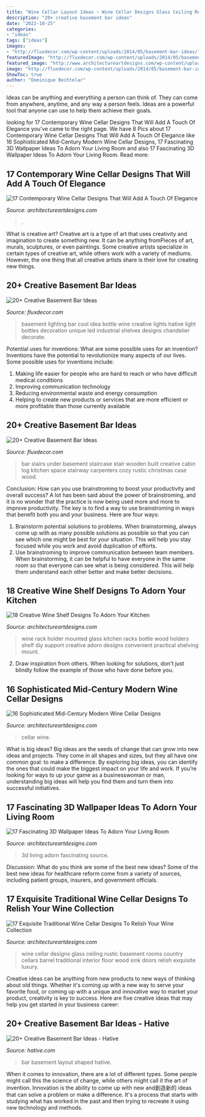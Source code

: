 ```yaml
---
title: "Wine Cellar Layout Ideas ~ Wine Cellar Designs Glass Ceiling Rustic Basement Rooms Country Cellars Barrel Traditional Interior Floor Wood Sink Doors Relish Exquisite Luxury"
description: "20+ creative basement bar ideas"
date: "2022-10-25"
categories:
- "ideas"
tags: ["ideas"]
images:
- "http://fluxdecor.com/wp-content/uploads/2014/05/basement-bar-ideas/10-basement-bar-lighting-idea.jpg"
featuredImage: "http://fluxdecor.com/wp-content/uploads/2014/05/basement-bar-ideas/10-basement-bar-lighting-idea.jpg"
featured_image: "http://www.architectureartdesigns.com/wp-content/uploads/2016/11/12-45.jpg"
image: "http://fluxdecor.com/wp-content/uploads/2014/05/basement-bar-ideas/20-wooden-bar-under-stairs.jpg"
ShowToc: true
author: "Dominique Bechtelar"
---
```



Ideas can be anything and everything a person can think of. They can come from anywhere, anytime, and any way a person feels. Ideas are a powerful tool that anyone can use to help them achieve their goals.

	

		
looking for 17 Contemporary Wine Cellar Designs That Will Add A Touch Of Elegance you've came to the right page. We have 8 Pics about 17 Contemporary Wine Cellar Designs That Will Add A Touch Of Elegance like 16 Sophisticated Mid-Century Modern Wine Cellar Designs, 17 Fascinating 3D Wallpaper Ideas To Adorn Your Living Room and also 17 Fascinating 3D Wallpaper Ideas To Adorn Your Living Room. Read more:
		
    
## 17 Contemporary Wine Cellar Designs That Will Add A Touch Of Elegance

<img loading=lazy src="https://www.architectureartdesigns.com/wp-content/uploads/2018/05/17-Contemporary-Wine-Cellar-Designs-That-Will-Add-A-Touch-Of-Elegance-To-Your-Home-15.jpg" onerror="this.onerror=null;this.src='https://tse4.mm.bing.net/th?id=OIP.W4h5foFqKJJLLBMljmFuSwHaE8&amp;pid=15.1';" alt="17 Contemporary Wine Cellar Designs That Will Add A Touch Of Elegance">

_Source: architectureartdesigns.com_

>. 

	

What is creative art?
Creative art is a type of art that uses creativity and imagination to create something new. It can be anything fromPieces of art, murals, sculptures, or even paintings. Some creative artists specialize in certain types of creative art, while others work with a variety of mediums. However, the one thing that all creative artists share is their love for creating new things.

    
## 20+ Creative Basement Bar Ideas

<img loading=lazy src="http://fluxdecor.com/wp-content/uploads/2014/05/basement-bar-ideas/10-basement-bar-lighting-idea.jpg" onerror="this.onerror=null;this.src='https://tse3.mm.bing.net/th?id=OIP.MMri0VgU6kTbTh9_d1WH_QHaJ4&amp;pid=15.1';" alt="20+ Creative Basement Bar Ideas">

_Source: fluxdecor.com_

>basement lighting bar cool idea bottle wine creative lights hative light bottles decoration unique led industrial shelves designs chandelier decorate. 

	

Potential uses for inventions: What are some possible uses for an invention?
Inventions have the potential to revolutionize many aspects of our lives. Some possible uses for inventions include: 
1. Making life easier for people who are hard to reach or who have difficult medical conditions 
2. Improving communication technology 
3. Reducing environmental waste and energy consumption 
4. Helping to create new products or services that are more efficient or more profitable than those currently available 

    
## 20+ Creative Basement Bar Ideas

<img loading=lazy src="http://fluxdecor.com/wp-content/uploads/2014/05/basement-bar-ideas/20-wooden-bar-under-stairs.jpg" onerror="this.onerror=null;this.src='https://tse4.mm.bing.net/th?id=OIP.RjDDXUzF_YOtqZn-EbjR0QHaLI&amp;pid=15.1';" alt="20+ Creative Basement Bar Ideas">

_Source: fluxdecor.com_

>bar stairs under basement staircase stair wooden built creative cabin log kitchen space stairway carpenters cozy rustic christmas case wood. 

	

Conclusion: How can you use brainstroming to boost your productivity and overall success?
A lot has been said about the power of brainstroming, and it is no wonder that the practice is now being used more and more to improve productivity. The key is to find a way to use brainstroming in ways that benefit both you and your business. Here are four ways: 
1. Brainstorm potential solutions to problems. When brainstorming, always come up with as many possible solutions as possible so that you can see which one might be best for your situation. This will help you stay focused while you work and avoid duplication of efforts. 
2. Use brainstroming to improve communication between team members. When brainstorming, it can be helpful to have everyone in the same room so that everyone can see what is being considered. This will help them understand each other better and make better decisions. 

    
## 18 Creative Wine Shelf Designs To Adorn Your Kitchen

<img loading=lazy src="http://www.architectureartdesigns.com/wp-content/uploads/2016/11/12-45.jpg" onerror="this.onerror=null;this.src='https://tse4.mm.bing.net/th?id=OIP.TVOlewfuJxsuaWDKo1jMYgHaLT&amp;pid=15.1';" alt="18 Creative Wine Shelf Designs To Adorn Your Kitchen">

_Source: architectureartdesigns.com_

>wine rack holder mounted glass kitchen racks bottle wood holders shelf diy support creative adorn designs convenient practical shelving mount. 

	

2. Draw inspiration from others. When looking for solutions, don't just blindly follow the example of those who have done before you. 

    
## 16 Sophisticated Mid-Century Modern Wine Cellar Designs

<img loading=lazy src="https://www.architectureartdesigns.com/wp-content/uploads/2020/06/16-Sophisticated-Mid-Century-Modern-Wine-Cellar-Designs-9-1365x2048.jpg" onerror="this.onerror=null;this.src='https://tse4.mm.bing.net/th?id=OIP.2gzYd56g9R1dZPAw3X-pnwHaLH&amp;pid=15.1';" alt="16 Sophisticated Mid-Century Modern Wine Cellar Designs">

_Source: architectureartdesigns.com_

>cellar wine. 

	

What is big ideas?
Big ideas are the seeds of change that can grow into new ideas and projects. They come in all shapes and sizes, but they all have one common goal: to make a difference. By exploring big ideas, you can identify the ones that could make the biggest impact on your life and work. If you’re looking for ways to up your game as a businesswoman or man, understanding big ideas will help you find them and turn them into successful initiatives.

    
## 17 Fascinating 3D Wallpaper Ideas To Adorn Your Living Room

<img loading=lazy src="http://www.architectureartdesigns.com/wp-content/uploads/2016/09/7-5-630x630.jpg" onerror="this.onerror=null;this.src='https://tse2.mm.bing.net/th?id=OIP.h8-68xa4glbxL8bWXFIliAHaHa&amp;pid=15.1';" alt="17 Fascinating 3D Wallpaper Ideas To Adorn Your Living Room">

_Source: architectureartdesigns.com_

>3d living adorn fascinating source. 

	

Discussion: What do you think are some of the best new ideas?
Some of the best new ideas for healthcare reform come from a variety of sources, including patient groups, insurers, and government officials.

    
## 17 Exquisite Traditional Wine Cellar Designs To Relish Your Wine Collection

<img loading=lazy src="https://www.architectureartdesigns.com/wp-content/uploads/2018/06/17-Exquisite-Traditional-Wine-Cellar-Designs-To-Relish-Your-Wine-Collection-5.jpg" onerror="this.onerror=null;this.src='https://tse3.mm.bing.net/th?id=OIP.bpEpy5_I-JP_06ngcsbuYgHaLH&amp;pid=15.1';" alt="17 Exquisite Traditional Wine Cellar Designs To Relish Your Wine Collection">

_Source: architectureartdesigns.com_

>wine cellar designs glass ceiling rustic basement rooms country cellars barrel traditional interior floor wood sink doors relish exquisite luxury. 

	

Creative ideas can be anything from new products to new ways of thinking about old things. Whether it's coming up with a new way to serve your favorite food, or coming up with a unique and innovative way to market your product, creativity is key to success. Here are five creative ideas that may help you get started in your business career: 

    
## 20+ Creative Basement Bar Ideas - Hative

<img loading=lazy src="https://hative.com/wp-content/uploads/2014/05/basement-bar-ideas/12-l-shaped-layout-for-small-bar.jpg" onerror="this.onerror=null;this.src='https://tse2.mm.bing.net/th?id=OIP.rfzZMJz4xEdpYflijBJ0DgHaFj&amp;pid=15.1';" alt="20+ Creative Basement Bar Ideas - Hative">

_Source: hative.com_

>bar basement layout shaped hative. 

	

When it comes to innovation, there are a lot of different types. Some people might call this the science of change, while others might call it the art of invention. Innovation is the ability to come up with new and創造新的 ideas that can solve a problem or make a difference. It's a process that starts with studying what has worked in the past and then trying to recreate it using new technology and methods.


